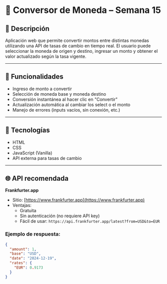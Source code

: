 # 💱 Conversor de Moneda – Semana 15

## 🚀 Descripción

Aplicación web que permite convertir montos entre distintas monedas utilizando una API de tasas de cambio en tiempo real. El usuario puede seleccionar la moneda de origen y destino, ingresar un monto y obtener el valor actualizado según la tasa vigente.

---

## 🎯 Funcionalidades

- Ingreso de monto a convertir
- Selección de moneda base y moneda destino
- Conversión instantánea al hacer clic en "Convertir"
- Actualización automática al cambiar los select o el monto
- Manejo de errores (inputs vacíos, sin conexión, etc.)

---

## 🔧 Tecnologías

- HTML
- CSS
- JavaScript (Vanilla)
- API externa para tasas de cambio

---

## 🌐 API recomendada

**Frankfurter.app**

- Sitio: [https://www.frankfurter.app](https://www.frankfurter.app)
- Ventajas:
  - Gratuita
  - Sin autenticación (no requiere API key)
  - Fácil de usar: `https://api.frankfurter.app/latest?from=USD&to=EUR`

### Ejemplo de respuesta:

```json
{
  "amount": 1,
  "base": "USD",
  "date": "2024-12-19",
  "rates": {
    "EUR": 0.9173
  }
}